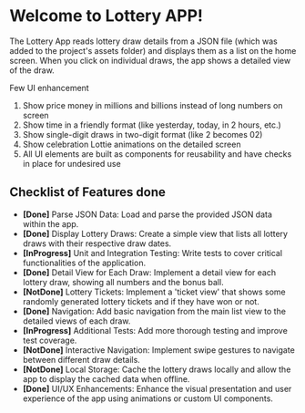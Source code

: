 # Welcome to Lottery APP!

The Lottery App reads lottery draw details from a JSON file (which was added to the project's assets folder) and displays them as a list on the home screen. When you click on individual draws, the app shows a detailed view of the draw. 

Few UI enhancement 
1. Show price money in millions and billions instead of long numbers on screen
2. Show time in a friendly format (like yesterday, today, in 2 hours, etc.)
3. Show single-digit draws in two-digit format (like 2 becomes 02)
4. Show celebration Lottie animations on the detailed screen
5. All UI elements are built as components for reusability and have checks in place for undesired use


## Checklist of Features done 

-  **[Done]** Parse JSON Data: Load and parse the provided JSON data within the app. 
-  **[Done]** Display Lottery Draws: Create a simple view that lists all lottery draws with their respective draw dates.
-  **[InProgress]** Unit and Integration Testing: Write tests to cover critical functionalities of the application.
-  **[Done]** Detail View for Each Draw: Implement a detail view for each lottery draw, showing all numbers and the bonus ball.
-  **[NotDone]** Lottery Tickets: Implement a 'ticket view' that shows some randomly generated lottery tickets and if they have won or not.
-  **[Done]** Navigation: Add basic navigation from the main list view to the detailed views of each draw.
-  **[InProgress]** Additional Tests: Add more thorough testing and improve test coverage.
-  **[NotDone]** Interactive Navigation: Implement swipe gestures to navigate between different draw details.
-  **[NotDone]** Local Storage: Cache the lottery draws locally and allow the app to display the cached data when offline.
-  **[Done]** UI/UX Enhancements: Enhance the visual presentation and user experience of the app using animations or custom UI components.
